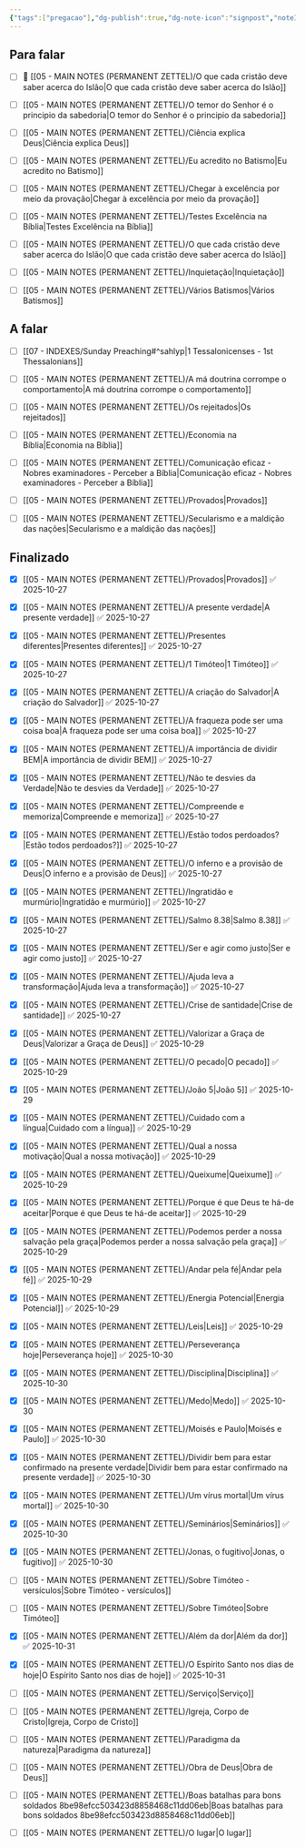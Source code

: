 ```yaml
---
{"tags":["pregacao"],"dg-publish":true,"dg-note-icon":"signpost","noteIcon":"signpost","kanban-plugin":"board","permalink":"/07-indexes/mensagens-de-domingo/","dgPassFrontmatter":true,"created":"2025-10-16T10:29:58.541+01:00","updated":"2025-11-01T12:29:13.216+00:00"}
---
```



## Para falar

- [ ] 📓 [[05 - MAIN NOTES (PERMANENT ZETTEL)/O que cada cristão deve saber acerca do Islão\|O que cada cristão deve saber acerca do Islão]]
- [ ] [[05 - MAIN NOTES (PERMANENT ZETTEL)/O temor do Senhor é o principio da sabedoria\|O temor do Senhor é o principio da sabedoria]]
- [ ] [[05 - MAIN NOTES (PERMANENT ZETTEL)/Ciência explica Deus\|Ciência explica Deus]]
- [ ] [[05 - MAIN NOTES (PERMANENT ZETTEL)/Eu acredito no Batismo\|Eu acredito no Batismo]]
- [ ] [[05 - MAIN NOTES (PERMANENT ZETTEL)/Chegar à excelência por meio da provação\|Chegar à excelência por meio da provação]]
- [ ] [[05 - MAIN NOTES (PERMANENT ZETTEL)/Testes Excelência na Bíblia\|Testes Excelência na Bíblia]]
- [ ] [[05 - MAIN NOTES (PERMANENT ZETTEL)/O que cada cristão deve saber acerca do Islão\|O que cada cristão deve saber acerca do Islão]]
- [ ] [[05 - MAIN NOTES (PERMANENT ZETTEL)/Inquietação\|Inquietação]]
- [ ] [[05 - MAIN NOTES (PERMANENT ZETTEL)/Vários Batismos\|Vários Batismos]]


## A falar

- [ ] [[07 - INDEXES/Sunday Preaching#^sahlyp\|1 Tessalonicenses - 1st Thessalonians]]
- [ ] [[05 - MAIN NOTES (PERMANENT ZETTEL)/A má doutrina corrompe o comportamento\|A má doutrina corrompe o comportamento]]
- [ ] [[05 - MAIN NOTES (PERMANENT ZETTEL)/Os rejeitados\|Os rejeitados]]
- [ ] [[05 - MAIN NOTES (PERMANENT ZETTEL)/Economia na Bíblia\|Economia na Bíblia]]
- [ ] [[05 - MAIN NOTES (PERMANENT ZETTEL)/Comunicação eficaz - Nobres examinadores - Perceber a Bíblia\|Comunicação eficaz - Nobres examinadores - Perceber a Bíblia]]
- [ ] [[05 - MAIN NOTES (PERMANENT ZETTEL)/Provados\|Provados]]
- [ ] [[05 - MAIN NOTES (PERMANENT ZETTEL)/Secularismo e a maldição das nações\|Secularismo e a maldição das nações]]


## Finalizado

- [x] [[05 - MAIN NOTES (PERMANENT ZETTEL)/Provados\|Provados]] ✅ 2025-10-27
- [x] [[05 - MAIN NOTES (PERMANENT ZETTEL)/A presente verdade\|A presente verdade]] ✅ 2025-10-27
- [x] [[05 - MAIN NOTES (PERMANENT ZETTEL)/Presentes diferentes\|Presentes diferentes]] ✅ 2025-10-27
- [x] [[05 - MAIN NOTES (PERMANENT ZETTEL)/1 Timóteo\|1 Timóteo]] ✅ 2025-10-27
- [x] [[05 - MAIN NOTES (PERMANENT ZETTEL)/A criação do Salvador\|A criação do Salvador]] ✅ 2025-10-27
- [x] [[05 - MAIN NOTES (PERMANENT ZETTEL)/A fraqueza pode ser uma coisa boa\|A fraqueza pode ser uma coisa boa]] ✅ 2025-10-27
- [x] [[05 - MAIN NOTES (PERMANENT ZETTEL)/A importância de dividir BEM\|A importância de dividir BEM]] ✅ 2025-10-27
- [x] [[05 - MAIN NOTES (PERMANENT ZETTEL)/Não te desvies da Verdade\|Não te desvies da Verdade]] ✅ 2025-10-27
- [x] [[05 - MAIN NOTES (PERMANENT ZETTEL)/Compreende e memoriza\|Compreende e memoriza]] ✅ 2025-10-27
- [x] [[05 - MAIN NOTES (PERMANENT ZETTEL)/Estão todos perdoados?\|Estão todos perdoados?]] ✅ 2025-10-27
- [x] [[05 - MAIN NOTES (PERMANENT ZETTEL)/O inferno e a provisão de Deus\|O inferno e a provisão de Deus]] ✅ 2025-10-27
- [x] [[05 - MAIN NOTES (PERMANENT ZETTEL)/Ingratidão e murmúrio\|Ingratidão e murmúrio]] ✅ 2025-10-27
- [x] [[05 - MAIN NOTES (PERMANENT ZETTEL)/Salmo 8.38\|Salmo 8.38]] ✅ 2025-10-27
- [x] [[05 - MAIN NOTES (PERMANENT ZETTEL)/Ser e agir como justo\|Ser e agir como justo]] ✅ 2025-10-27
- [x] [[05 - MAIN NOTES (PERMANENT ZETTEL)/Ajuda leva a transformação\|Ajuda leva a transformação]] ✅ 2025-10-27
- [x] [[05 - MAIN NOTES (PERMANENT ZETTEL)/Crise de santidade\|Crise de santidade]] ✅ 2025-10-27
- [x] [[05 - MAIN NOTES (PERMANENT ZETTEL)/Valorizar a Graça de Deus\|Valorizar a Graça de Deus]] ✅ 2025-10-29
- [x] [[05 - MAIN NOTES (PERMANENT ZETTEL)/O pecado\|O pecado]] ✅ 2025-10-29
- [x] [[05 - MAIN NOTES (PERMANENT ZETTEL)/João 5\|João 5]] ✅ 2025-10-29
- [x] [[05 - MAIN NOTES (PERMANENT ZETTEL)/Cuidado com a língua\|Cuidado com a língua]] ✅ 2025-10-29
- [x] [[05 - MAIN NOTES (PERMANENT ZETTEL)/Qual a nossa motivação\|Qual a nossa motivação]] ✅ 2025-10-29
- [x] [[05 - MAIN NOTES (PERMANENT ZETTEL)/Queixume\|Queixume]] ✅ 2025-10-29
- [x] [[05 - MAIN NOTES (PERMANENT ZETTEL)/Porque é que Deus te há-de aceitar\|Porque é que Deus te há-de aceitar]] ✅ 2025-10-29
- [x] [[05 - MAIN NOTES (PERMANENT ZETTEL)/Podemos perder a nossa salvação pela graça\|Podemos perder a nossa salvação pela graça]] ✅ 2025-10-29
- [x] [[05 - MAIN NOTES (PERMANENT ZETTEL)/Andar pela fé\|Andar pela fé]] ✅ 2025-10-29
- [x] [[05 - MAIN NOTES (PERMANENT ZETTEL)/Energia Potencial\|Energia Potencial]] ✅ 2025-10-29
- [x] [[05 - MAIN NOTES (PERMANENT ZETTEL)/Leis\|Leis]] ✅ 2025-10-29
- [x] [[05 - MAIN NOTES (PERMANENT ZETTEL)/Perseverança hoje\|Perseverança hoje]] ✅ 2025-10-30
- [x] [[05 - MAIN NOTES (PERMANENT ZETTEL)/Disciplina\|Disciplina]] ✅ 2025-10-30
- [x] [[05 - MAIN NOTES (PERMANENT ZETTEL)/Medo\|Medo]] ✅ 2025-10-30
- [x] [[05 - MAIN NOTES (PERMANENT ZETTEL)/Moisés e Paulo\|Moisés e Paulo]] ✅ 2025-10-30
- [x] [[05 - MAIN NOTES (PERMANENT ZETTEL)/Dividir bem para estar confirmado na presente verdade\|Dividir bem para estar confirmado na presente verdade]] ✅ 2025-10-30
- [x] [[05 - MAIN NOTES (PERMANENT ZETTEL)/Um vírus mortal\|Um vírus mortal]] ✅ 2025-10-30
- [x] [[05 - MAIN NOTES (PERMANENT ZETTEL)/Seminários\|Seminários]] ✅ 2025-10-30
- [x] [[05 - MAIN NOTES (PERMANENT ZETTEL)/Jonas, o fugitivo\|Jonas, o fugitivo]] ✅ 2025-10-30
- [ ] [[05 - MAIN NOTES (PERMANENT ZETTEL)/Sobre Timóteo - versículos\|Sobre Timóteo - versículos]]
- [ ] [[05 - MAIN NOTES (PERMANENT ZETTEL)/Sobre Timóteo\|Sobre Timóteo]]
- [x] [[05 - MAIN NOTES (PERMANENT ZETTEL)/Além da dor\|Além da dor]] ✅ 2025-10-31
- [x] [[05 - MAIN NOTES (PERMANENT ZETTEL)/O Espírito Santo nos dias de hoje\|O Espírito Santo nos dias de hoje]] ✅ 2025-10-31
- [ ] [[05 - MAIN NOTES (PERMANENT ZETTEL)/Serviço\|Serviço]]
- [ ] [[05 - MAIN NOTES (PERMANENT ZETTEL)/Igreja, Corpo de Cristo\|Igreja, Corpo de Cristo]]
- [ ] [[05 - MAIN NOTES (PERMANENT ZETTEL)/Paradigma da natureza\|Paradigma da natureza]]
- [ ] [[05 - MAIN NOTES (PERMANENT ZETTEL)/Obra de Deus\|Obra de Deus]]
- [ ] [[05 - MAIN NOTES (PERMANENT ZETTEL)/Boas batalhas para bons soldados 8be98efcc503423d8858468c11dd06eb\|Boas batalhas para bons soldados 8be98efcc503423d8858468c11dd06eb]]
- [ ] [[05 - MAIN NOTES (PERMANENT ZETTEL)/O lugar\|O lugar]]




